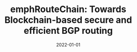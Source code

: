 ---
title: "emphRouteChain: Towards Blockchain-based secure and efficient BGP routing"
collection: publications
permalink: /publication/2022-01-01-emphRouteChain-Towards-Blockchain-based-secure-and-efficient-BGP-routing
date: 2022-01-01
venue: 'Comput. Networks'
paperurl: 'https://doi.org/10.1016/j.comnet.2022.109362'
citation: ' Muhammad Saad,  Afsah Anwar,  Ashar Ahmad,  Hisham Alasmary,  Murat Yuksel,  David Mohaisen, &quot;emphRouteChain: Towards Blockchain-based secure and efficient BGP routing.&quot; Comput. Networks, 2022.'
---